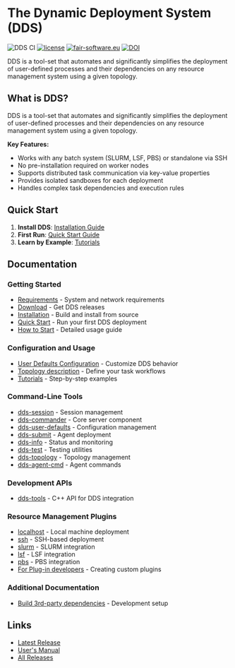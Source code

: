 # The Dynamic Deployment System (DDS)

![DDS CI](https://github.com/FairRootGroup/DDS/actions/workflows/master.yaml/badge.svg)
[![license](https://alfa-ci.gsi.de/shields/badge/license-LGPL--3.0-orange.svg)](COPYRIGHT)
[![fair-software.eu](https://img.shields.io/badge/fair--software.eu-%E2%97%8F%20%20%E2%97%8F%20%20%E2%97%8B%20%20%E2%97%8F%20%20%E2%97%8B-orange)](https://fair-software.eu)
[![DOI](https://zenodo.org/badge/16586922.svg)](https://zenodo.org/badge/latestdoi/16586922)

DDS is a tool-set that automates and significantly simplifies the deployment of user-defined processes and their dependencies on any resource management system using a given topology.

## What is DDS?

DDS is a tool-set that automates and significantly simplifies the deployment of user-defined processes and their dependencies on any resource management system using a given topology.

**Key Features:**

* Works with any batch system (SLURM, LSF, PBS) or standalone via SSH
* No pre-installation required on worker nodes
* Supports distributed task communication via key-value properties
* Provides isolated sandboxes for each deployment
* Handles complex task dependencies and execution rules

## Quick Start

1. **Install DDS**: [Installation Guide](./docs/install.md)
2. **First Run**: [Quick Start Guide](./docs/quick-start.md)
3. **Learn by Example**: [Tutorials](./docs/tutorials.md)

## Documentation

### Getting Started

* [Requirements](./docs/requirements.md) - System and network requirements
* [Download](./docs/download.md) - Get DDS releases
* [Installation](./docs/install.md) - Build and install from source
* [Quick Start](./docs/quick-start.md) - Run your first DDS deployment
* [How to Start](./docs/how-to-start.md) - Detailed usage guide

### Configuration and Usage

* [User Defaults Configuration](./docs/user-defaults-configuration.md) - Customize DDS behavior
* [Topology description](./dds-topology-lib/README.md) - Define your task workflows  
* [Tutorials](./docs/tutorials.md) - Step-by-step examples

### Command-Line Tools

* [dds-session](dds-session/README.md) - Session management
* [dds-commander](dds-commander/README.md) - Core server component
* [dds-user-defaults](dds-user-defaults/README.md) - Configuration management
* [dds-submit](dds-submit/README.md) - Agent deployment
* [dds-info](dds-info/README.md) - Status and monitoring
* [dds-test](dds-test/README.md) - Testing utilities
* [dds-topology](dds-topology/README.md) - Topology management
* [dds-agent-cmd](dds-agent-cmd/README.md) - Agent commands

### Development APIs

* [dds-tools](./dds-tools-lib/README.md) - C++ API for DDS integration

### Resource Management Plugins

* [localhost](./plugins/dds-submit-localhost/README.md) - Local machine deployment
* [ssh](./plugins/dds-submit-ssh/README.md) - SSH-based deployment
* [slurm](./plugins/dds-submit-slurm/README.md) - SLURM integration
* [lsf](./plugins/dds-submit-lsf/README.md) - LSF integration
* [pbs](./plugins/dds-submit-pbs/README.md) - PBS integration
* [For Plug-in developers](./plugins/README.md#for-plug-in-developers) - Creating custom plugins

### Additional Documentation

* [Build 3rd-party dependencies](./docs/3rd-party.md) - Development setup

## Links

* [Latest Release](https://github.com/FairRootGroup/DDS/releases/latest)
* [User's Manual](https://github.com/FairRootGroup/DDS/blob/master/docs/)
* [All Releases](https://github.com/FairRootGroup/DDS/releases)
